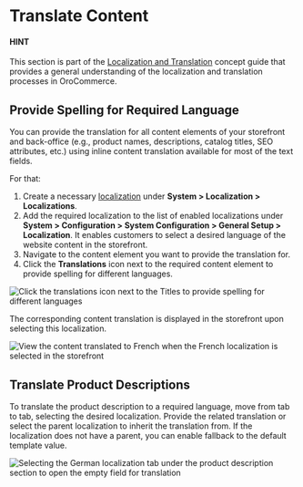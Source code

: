 <a id="content-translation"></a>

<a id="sys-config-sysconfig-general-setup-language-settings"></a>

# Translate Content

#### HINT
This section is part of the [Localization and Translation](index.md#concept-guide-localization-translation) concept guide that provides a general understanding of the localization and translation processes in OroCommerce.

## Provide Spelling for Required Language

<!-- begin_content_translation -->

You can provide the translation for all content elements of your storefront and back-office (e.g., product names, descriptions, catalog titles, SEO attributes, etc.) using inline content translation available for most of the text fields.

For that:

1. Create a necessary [localization](../../../back-office/system/localization/localizations/index.md#localization-localizations) under **System > Localization > Localizations**.
2. Add the required localization to the list of enabled localizations under **System > Configuration > System Configuration > General Setup > Localization**. It enables customers to select a desired language of the website content in the storefront.
3. Navigate to the content element you want to provide the translation for.
4. Click the <i class="fas fa-language" aria-hidden="true"></i> **Translations** icon next to the required content element to provide spelling for different languages.

![Click the translations icon next to the Titles to provide spelling for different languages](user/img/concept-guides/localization/content-translation-example.png)

The corresponding content translation is displayed in the storefront upon selecting this localization.

![View the content translated to French when the French localization is selected in the storefront](user/img/concept-guides/b2c/dif_localization.png)
<!-- finish_content_translation -->

## Translate Product Descriptions

To translate the product description to a required language, move from tab to tab, selecting the desired localization. Provide the related translation or select the parent localization to inherit the translation from. If the localization does not have a parent, you can enable fallback to the default template value.

![Selecting the German localization tab under the product description section to open the empty field for translation](user/img/concept-guides/localization/translate_product_description.png)
<!-- fa-bars = fa-navicon -->
<!-- Ic Tiles is used as Set As Default in saved views, and as tiles in display layout options -->
<!-- IcPencil refers to Rename in Commerce and Inline Editing in CRM -->
<!-- Check mark in the square. -->
<!-- SortDesc is also used as drop-down arrow -->
<!-- A -->
<!-- B -->
<!-- C -->
<!-- D -->
<!-- E -->
<!-- F -->
<!-- G -->
<!-- H -->
<!-- I -->
<!-- L -->
<!-- M -->
<!-- P -->
<!-- R -->
<!-- S -->
<!-- T -->
<!-- U -->
<!-- Z -->
